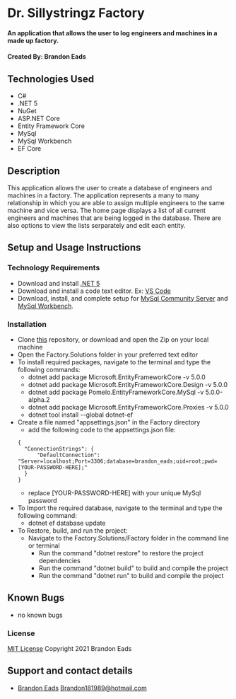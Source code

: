 # Dr. Sillystringz Factory

#### An application that allows the user to log engineers and machines in a made up factory.

#### Created By: Brandon Eads

## Technologies Used

* C#
* .NET 5
* NuGet
* ASP.NET Core
* Entity Framework Core
* MySql
* MySql Workbench
* EF Core

## Description

This application allows the user to create a database of engineers and machines in a factory. The application represents a many to many relationship in which you are able to assign multiple engineers to the same machine and vice versa. The home page displays a list of all current engineers and machines that are being logged in the database. There are also options to view the lists serparately and edit each entity.


## Setup and Usage Instructions

### Technology Requirements

* Download and install [.NET 5](https://dotnet.microsoft.com/download/dotnet/5.0)
* Download and install a code text editor. Ex: [VS Code](https://code.visualstudio.com/)
* Download, install, and complete setup for [MySql Community Server](https://dev.mysql.com/downloads/file/?id=484914) and [MySql Workbench](https://dev.mysql.com/downloads/file/?id=484391).

### Installation

* Clone [this](https://github.com/beads89/factory-project) repository, or download and open the Zip on your local machine
* Open the Factory.Solutions folder in your preferred text editor
* To install required packages, navigate to the terminal and type the following commands:
  - dotnet add package Microsoft.EntityFrameworkCore -v 5.0.0
  - dotnet add package Microsoft.EntityFrameworkCore.Design -v 5.0.0
  - dotnet add package Pomelo.EntityFrameworkCore.MySql -v 5.0.0-alpha.2
  - dotnet add package Microsoft.EntityFrameworkCore.Proxies -v 5.0.0
  - dotnet tool install --global dotnet-ef
* Create a file named "appsettings.json" in the Factory directory
  - add the following code to the appsettings.json file:
  ```
  {
    "ConnectionStrings": {
        "DefaultConnection": "Server=localhost;Port=3306;database=brandon_eads;uid=root;pwd=[YOUR-PASSWORD-HERE];"
    }
  }
  ```
  - replace [YOUR-PASSWORD-HERE] with your unique MySql password
* To Import the required database, navigate to the terminal and type the following command:
  - dotnet ef database update
* To Restore, build, and run the project:
  - Navigate to the Factory.Solutions/Factory folder in the command line or terminal
    - Run the command "dotnet restore" to restore the project dependencies
    - Run the command "dotnet build" to build and compile the project
    - Run the command "dotnet run" to build and compile the project

## Known Bugs

* no known bugs

### License

[MIT License](https://opensource.org/licenses/MIT)
Copyright 2021 Brandon Eads

## Support and contact details

* [Brandon Eads](github.com/beads89) <Brandon181989@hotmail.com>
